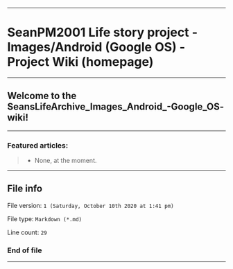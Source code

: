 
***

# SeanPM2001 Life story project - Images/Android (Google OS) - Project Wiki (homepage)

***

## Welcome to the SeansLifeArchive_Images_Android_-Google_OS- wiki!

***

### Featured articles:

> * None, at the moment.

***

## File info

File version: `1 (Saturday, October 10th 2020 at 1:41 pm)`

File type: `Markdown (*.md)`

Line count: `29`

### End of file

***
